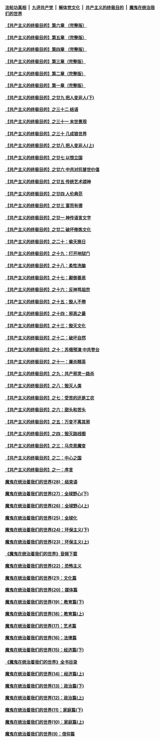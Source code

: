 ####  [法轮功真相](../../../../basic/blob/master/README.md?t=07060202) &nbsp;|&nbsp; [九评共产党](../../../../9ping.md/blob/master/README.md?t=07060202) &nbsp;|&nbsp; [解体党文化](../../../../jtdwh.md/blob/master/README.md?t=07060202)  &nbsp;|&nbsp; [共产主义的终极目的](../../../../gczydzjmd.md/blob/master/README.md?t=07060202) &nbsp;|&nbsp; [魔鬼在统治我们的世界](../../../../mgztzwmdsj.md/blob/master/README.md?t=07060202) 

#### [【共产主义的终极目的】第六章 （完整版）](../pages/nsc422/n11428913.md?t=07060202) 

#### [【共产主义的终极目的】第五章 （完整版）](../pages/nsc422/n11428912.md?t=07060202) 

#### [【共产主义的终极目的】第四章 （完整版）](../pages/nsc422/n11428907.md?t=07060202) 

#### [【共产主义的终极目的】第三章（完整版）](../pages/nsc422/n11428848.md?t=07060202) 

#### [【共产主义的终极目的】第二章（完整版）](../pages/nsc422/n11428831.md?t=07060202) 

#### [【共产主义的终极目的】第一章（完整版）](../pages/nsc422/n11417651.md?t=07060202) 

#### [【共产主义的终极目的】之廿九 把人变非人(下)](../pages/nsc422/n11344140.md?t=07060202) 

#### [【共产主义的终极目的】之三十二 结语](../pages/nsc422/n11360535.md?t=07060202) 

#### [【共产主义的终极目的】之三十一 末世景观](../pages/nsc422/n11351129.md?t=07060202) 

#### [【共产主义的终极目的】之三十 几成狼世界](../pages/nsc422/n11348280.md?t=07060202) 

#### [【共产主义的终极目的】之廿八 把人变非人(上)](../pages/nsc422/n11340492.md?t=07060202) 

#### [【共产主义的终极目的】之廿七 以恨立国](../pages/nsc422/n11336944.md?t=07060202) 

#### [【共产主义的终极目的】之廿六 中共对抗普世价值](../pages/nsc422/n11324785.md?t=07060202) 

#### [【共产主义的终极目的】之廿五 传统艺术颂神](../pages/nsc422/n11296396.md?t=07060202) 

#### [【共产主义的终极目的】之廿四 人伦典范](../pages/nsc422/n11296397.md?t=07060202) 

#### [【共产主义的终极目的】之廿三 富而有德](../pages/nsc422/n11283598.md?t=07060202) 

#### [【共产主义的终极目的】之廿一 神传语言文字](../pages/nsc422/n11263265.md?t=07060202) 

#### [【共产主义的终极目的】之廿二 破坏修炼文化](../pages/nsc422/n11245728.md?t=07060202) 

#### [【共产主义的终极目的】之二十：偷天换日](../pages/nsc422/n11238846.md?t=07060202) 

#### [【共产主义的终极目的】之十九：打开地狱门](../pages/nsc422/n11206376.md?t=07060202) 

#### [【共产主义的终极目的】之十八：柔性洗脑](../pages/nsc422/n11199994.md?t=07060202) 

#### [【共产主义的终极目的】之十七：颠倒善恶](../pages/nsc422/n11179782.md?t=07060202) 

#### [【共产主义的终极目的】之十六：反神骂祖宗](../pages/nsc422/n11166798.md?t=07060202) 

#### [【共产主义的终极目的】之十五：毁人不倦](../pages/nsc422/n11166792.md?t=07060202) 

#### [【共产主义的终极目的】之十四：邪恶之最](../pages/nsc422/n11150249.md?t=07060202) 

#### [【共产主义的终极目的】之十三：毁灭文化](../pages/nsc422/n11135227.md?t=07060202) 

#### [【共产主义的终极目的】之十二：破坏自然](../pages/nsc422/n11135214.md?t=07060202) 

#### [【共产主义的终极目的】之十：苏俄预演 中共登台](../pages/nsc422/n11118424.md?t=07060202) 

#### [【共产主义的终极目的】之十一：屠杀精英](../pages/nsc422/n11118442.md?t=07060202) 

#### [【共产主义的终极目的】之九：共产邪灵一路杀](../pages/nsc422/n11114139.md?t=07060202) 

#### [【共产主义的终极目的】之八：毁灭人类](../pages/nsc422/n11108503.md?t=07060202) 

#### [【共产主义的终极目的】之七：受苦的还是工农](../pages/nsc422/n11101809.md?t=07060202) 

#### [【共产主义的终极目的】之六：甜头和苦头](../pages/nsc422/n11096971.md?t=07060202) 

#### [【共产主义的终极目的】之五：万变不离其邪](../pages/nsc422/n11091285.md?t=07060202) 

#### [【共产主义的终极目的】之四：毁灭路线图](../pages/nsc422/n11086284.md?t=07060202) 

#### [【共产主义的终极目的】之三：马克思魔变](../pages/nsc422/n11061941.md?t=07060202) 

#### [【共产主义的终极目的】之二：中心之国](../pages/nsc422/n11047728.md?t=07060202) 

#### [【共产主义的终极目的】之一：序言](../pages/nsc422/n11086077.md?t=07060202) 

#### [魔鬼在统治着我们的世界(28)：结束语](../pages/nsc422/n10936246.md?t=07060202) 

#### [魔鬼在统治着我们的世界(27)：全球野心(下)](../pages/nsc422/n10928319.md?t=07060202) 

#### [魔鬼在统治着我们的世界(26)：全球野心(上)](../pages/nsc422/n10900318.md?t=07060202) 

#### [魔鬼在统治着我们的世界(25)：全球化](../pages/nsc422/n10788205.md?t=07060202) 

#### [魔鬼在统治着我们的世界(24)：环保主义(下)](../pages/nsc422/n10695307.md?t=07060202) 

#### [魔鬼在统治着我们的世界(23)：环保主义(上)](../pages/nsc422/n10688613.md?t=07060202) 

#### [《魔鬼在统治着我们的世界》音频下载](../pages/nsc422/n10635553.md?t=07060202) 

#### [魔鬼在统治着我们的世界(22)：恐怖主义](../pages/nsc422/n10614727.md?t=07060202) 

#### [魔鬼在统治着我们的世界(21)：文化篇](../pages/nsc422/n10597706.md?t=07060202) 

#### [魔鬼在统治着我们的世界(20)：媒体篇](../pages/nsc422/n10586579.md?t=07060202) 

#### [魔鬼在统治着我们的世界(19)：教育篇(下)](../pages/nsc422/n10564808.md?t=07060202) 

#### [魔鬼在统治着我们的世界(18)：教育篇(上)](../pages/nsc422/n10526970.md?t=07060202) 

#### [魔鬼在统治着我们的世界(17)：艺术篇](../pages/nsc422/n10499093.md?t=07060202) 

#### [魔鬼在统治着我们的世界(16)：法律篇](../pages/nsc422/n10485969.md?t=07060202) 

#### [魔鬼在统治着我们的世界(15)：经济篇(下)](../pages/nsc422/n10469975.md?t=07060202) 

#### [《魔鬼在统治着我们的世界》全书目录](../pages/nsc422/n10464261.md?t=07060202) 

#### [魔鬼在统治着我们的世界(14)：经济篇(上)](../pages/nsc422/n10457370.md?t=07060202) 

#### [魔鬼在统治着我们的世界(13)：政治篇(下)](../pages/nsc422/n10448270.md?t=07060202) 

#### [魔鬼在统治着我们的世界(12)：政治篇(上)](../pages/nsc422/n10444576.md?t=07060202) 

#### [魔鬼在统治着我们的世界(11)：家庭篇(下)](../pages/nsc422/n10440961.md?t=07060202) 

#### [魔鬼在统治着我们的世界(10)：家庭篇(上)](../pages/nsc422/n10435448.md?t=07060202) 

#### [魔鬼在统治着我们的世界(9)：信仰篇](../pages/nsc422/n10432159.md?t=07060202) 

